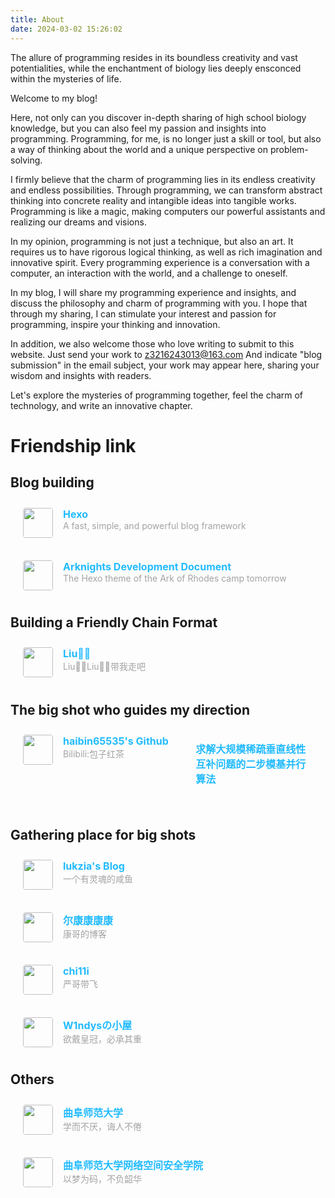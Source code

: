 ```yaml
---
title: About
date: 2024-03-02 15:26:02
---
```


The allure of programming resides in its boundless creativity and vast potentialities, while the enchantment of biology lies deeply ensconced within the mysteries of life.

Welcome to my blog!

Here, not only can you discover in-depth sharing of high school biology knowledge, but you can also feel my passion and insights into programming. Programming, for me, is no longer just a skill or tool, but also a way of thinking about the world and a unique perspective on problem-solving.

I firmly believe that the charm of programming lies in its endless creativity and endless possibilities. Through programming, we can transform abstract thinking into concrete reality and intangible ideas into tangible works. Programming is like a magic, making computers our powerful assistants and realizing our dreams and visions.

In my opinion, programming is not just a technique, but also an art. It requires us to have rigorous logical thinking, as well as rich imagination and innovative spirit. Every programming experience is a conversation with a computer, an interaction with the world, and a challenge to oneself.

In my blog, I will share my programming experience and insights, and discuss the philosophy and charm of programming with you. I hope that through my sharing, I can stimulate your interest and passion for programming, inspire your thinking and innovation.

In addition, we also welcome those who love writing to submit to this website. Just send your work to z3216243013@163.com And indicate "blog submission" in the email subject, your work may appear here, sharing your wisdom and insights with readers.

Let's explore the mysteries of programming together, feel the charm of technology, and write an innovative chapter.

# Friendship link

<div class="post-body">
   <div id="links">
      <style>
         .links-content{
         margin-top:1rem;
         }
         .link-navigation::after {
         content: " ";
         display: block;
         clear: both;
         }
         .card {
         width: 95%;
         font-size: 1rem;
         padding: 10px 20px;
         border-radius: 4px;
         transition-duration: 0.15s;
         margin-bottom: 1rem;
         display:flex;
         }
         .card:hover {
         transform: scale(1.1);
         box-shadow: 0 2px 6px 0 rgba(0, 0, 0, 0.12), 0 0 6px 0 rgba(0, 0, 0, 0.04);
         }
         .card a {
         border:none;
         }
         .card .ava {
         width: 3rem!important;
         height: 3rem!important;
         margin:0!important;
         margin-right: 1em!important;
         border-radius:4px;
         }
         .card .card-header {
         font-style: italic;
         overflow: hidden;
         width: 100%;
         }
         .card .card-header a {
         font-style: normal;
         color: #22bbff;
         font-weight: bold;
         text-decoration: none;
         }
         .card .card-header a:hover {
         color: #d480aa;
         text-decoration: none;
         }
         .card .card-header .info {
         font-style:normal;
         color:#a3a3a3;
         font-size:14px;
         min-width: 0;
         overflow: hidden;
         white-space: nowrap;
         }
      </style>
<h2>Blog building</h2>
<div class="links-content">
   <div class="link-navigation">
	<div class="card">
               <img class="ava" src="https://d33wubrfki0l68.cloudfront.net/6657ba50e702d84afb32fe846bed54fba1a77add/827ae/logo.svg" />
               <div class="card-header">
                  <div>
                     <a href="https://hexo.io/zh-cn/">Hexo</a>
                  </div>
                  <div class="info">A fast, simple, and powerful blog framework</div>
               </div>
	</div>
    <div class="card">
               <img class="ava" src="https://d33wubrfki0l68.cloudfront.net/6657ba50e702d84afb32fe846bed54fba1a77add/827ae/logo.svg" />
               <div class="card-header">
                  <div>
                     <a href="https://hexo.io/zh-cn/">Arknights Development Document</a>
                  </div>
                  <div class="info">The Hexo theme of the Ark of Rhodes camp tomorrow</div>
               </div>
	</div>
   <h2>Building a Friendly Chain Format</h2>
    <div class="card">
               <img class="ava" src="https://q1.qlogo.cn/g?b=qq&nk=3039375674&s=640" />
               <div class="card-header">
                  <div>
                     <a href="https://ctfrookie.top/">Liu✌🏻</a>
                  </div>
                  <div class="info">Liu✌🏻Liu✌🏻带我走吧</div>
               </div>
	</div>
   <h2>The big shot who guides my direction</h2>
   <div class="card">
               <img class="ava" src="https://avatars.githubusercontent.com/u/93959142?v=4" />
               <div class="card-header">
                  <div>
                     <a href="https://github.com/haibin65535">haibin65535's Github</a>
                  </div>
                  <div class="info">Bilibili:包子红茶</div>
               </div>
               <div class="card">
               <div class="card-header">
                  <div>
                     <a href="https://computmath.cjoe.ac.cn/szjs/CN/10.12288/szjs.s2022-0868">求解大规模稀疏垂直线性互补问题的二步模基并行算法</a>
                  </div>
               </div>
	</div>
	</div>
   <h2>Gathering place for big shots</h2>
   <div class="card">
               <img class="ava" src="http://lukzia.me/wp-content/uploads/2023/03/me.jpg" />
               <div class="card-header">
                  <div>
                     <a href="http://lukzia.me/">lukzia's Blog</a>
                  </div>
                  <div class="info">一个有灵魂的咸鱼</div>
               </div>
	</div>
   <div class="card">
               <img class="ava" src="https://erkangkang.top/img/red.jpg#/" />
               <div class="card-header">
                  <div>
                     <a href="https://erkangkang.top/">尔康康康康</a>
                  </div>
                  <div class="info">康哥的博客</div>
               </div>
	</div>
    <div class="card">
               <img class="ava" src="https://q1.qlogo.cn/g?b=qq&nk=2181218792&s=640" />
               <div class="card-header">
                  <div>
                     <a href="https://chi111i.github.io/#/">chi11i</a>
                  </div>
                  <div class="info">严哥带飞</div>
               </div>
	</div>
    <div class="card">
               <img class="ava" src="http://blog.w1ndys.top/img/logo/700/whiten.png#/" />
               <div class="card-header">
                  <div>
                     <a href="https://blog.w1ndys.top/">W1ndysの小屋</a>
                  </div>
                  <div class="info">欲戴皇冠，必承其重</div>
               </div>
	</div>
    <h2>Others</h2>
    <div class="card">
               <img class="ava" src="https://q1.qlogo.cn/g?b=qq&nk=1623557647&s=640" />
               <div class="card-header">
                  <div>
                     <a href="https://www.qfnu.edu.cn/">曲阜师范大学</a>
                  </div>
                  <div class="info">学而不厌，诲人不倦</div>
               </div>
	</div>
    <div class="card">
               <img class="ava" src="https://q1.qlogo.cn/g?b=qq&nk=3309083558&s=640" />
               <div class="card-header">
                  <div>
                     <a href="https://cyber.qfnu.edu.cn/">曲阜师范大学网络空间安全学院</a>
                  </div>
                  <div class="info">以梦为码，不负韶华</div>
               </div>
	</div>
   </div>
</div>
